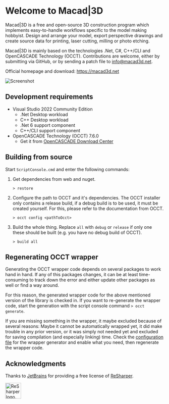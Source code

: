 # Welcome to Macad\|3D

Macad\|3D is a free and open-source 3D construction program which implements easy-to-handle workflows specific to the model making hobbyist. Design and arrange your model, export perspective drawings and create source data for printing, laser cutting, milling or photo etching.

Macad\|3D is mainly based on the technologies .Net, C#, C++/CLI and OpenCASCADE Technology (OCCT). Contributions are welcome, either by submitting via GitHub, or by sending a patch file to info@macad3d.net.

Official homepage and download: https://macad3d.net

![Screenshot](https://macad3d.net/img/screenshot1.png)

## Development requirements

- Visual Studio 2022 Community Edition 
  - .Net Desktop workload
  - C++ Desktop workload
  - .Net 6 support component
  - C++/CLI support component 
- OpenCASCADE Technology (OCCT) 7.6.0
  - Get it from [OpenCASCADE Download Center](https://dev.opencascade.org/release)

## Building from source

Start ```ScriptConsole.cmd``` and enter the following commands:
   
1. Get dependencies from web and nuget.

    ```> restore```
   
2. Configure the path to OCCT and it's dependencies. The OCCT installer only contains a release build, if a debug build is to be used, it must be created yourself. For this, please refer to the documentation from OCCT.

    ```> occt config <pathToOcct>```

3. Build the whole thing. Replace `all` with `debug` or `release` if only one these should be built (e.g. you have no debug build of OCCT).

    ```> build all```
    
## Regenerating OCCT wrapper

Generating the OCCT wrapper code depends on several packages to work hand in hand. If any of this packages changes, it can be at least time-consuming to track down the error and either update other packages as well or find a way around.

For this reason, the generated wrapper code for the above mentioned version of the library is checked in. If you want to re-generate the wrapper code, start the generation with the script console command ```> occt generate```.

If you are missing something in the wrapper, it maybe excluded because of several reasons: Maybe it cannot be automatically wrapped yet, it did make trouble in any prior version, or it was simply not needed yet and excluded for saving compilation (and especially linking) time. Check the [configuration file](Source/WrapperGenerator/Configuration.cs) for the wrapper generator and enable what you need, then regenerate the wrapper code.

## Acknowledgments
Thanks to [JetBrains](https://www.jetbrains.com) for providing a free license of [ReSharper](https://www.jetbrains.com/resharper/).

[<img src="https://resources.jetbrains.com/storage/products/company/brand/logos/ReSharper_icon.svg" height="50" alt="ReSharper logo.">](https://www.jetbrains.com/resharper/)
